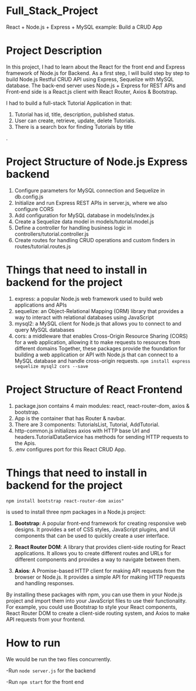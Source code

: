 
# Full_Stack_Project
React + Node.js + Express + MySQL example: Build a CRUD App

Project Description
==================
In this project, I had to learn about the React for the front end and Express framework of Node.js for Backend. As a first step, I will build step by step to build Node.js Restful CRUD API using Express, Sequelize with MySQL database. The back-end server uses Node.js + Express for REST APIs and Front-end side is a React.js client with React Router, Axios & Bootstrap.

 I had to  build a full-stack Tutorial Application in that: 
 1. Tutorial has id, title, description, published status.
 2. User can create, retrieve, update, delete Tutorials.
 3. There is a search box for finding Tutorials by title

.

 Project Structure of Node.js Express backend 
======================

 1. Configure parameters for MySQL connection and Sequelize in db.config.js
 2. Initialize and run Express REST APIs in server.js, where we also configure CORS
 3. Add configuration for MySQL database in models/index.js
 4. Create a Sequelize data model in models/tutorial.model.js
 5. Define a controller for handling business logic in controllers/tutorial.controller.js
 6. Create routes for handling CRUD operations and custom finders in routes/tutorial.routes.js

Things that need to install in backend for the project
============================================

 1. express: a popular Node.js web framework used to build web applications and APIs
 2. sequelize: an Object-Relational Mapping (ORM) library that provides a way to interact with relational databases using JavaScript
 3. mysql2: a MySQL client for Node.js that allows you to connect to and query MySQL databases
 4. cors: a middleware that enables Cross-Origin Resource Sharing (CORS) for a web application, allowing it to make requests to resources from different domains
	 Together, these packages provide the foundation for building a web application or API with Node.js that can connect to a MySQL database and handle cross-origin requests.
	 `npm install express sequelize mysql2 cors --save`


Project Structure of React Frontend 
=========================================

 1. package.json contains 4 main modules: react, react-router-dom, axios & bootstrap.
 2. App is the container that has Router & navbar.
 3. There are 3 components: TutorialsList, Tutorial, AddTutorial.
 4. http-common.js initializes axios with HTTP base Url and headers.TutorialDataService has methods for sending HTTP requests to the Apis.
 5. .env configures port for this React CRUD App.

Things that need to install in backend for the project
======================

`npm install bootstrap react-router-dom axios"`

is used to install three npm packages in a Node.js project:

1.  **Bootstrap**: A popular front-end framework for creating responsive web designs. It provides a set of CSS styles, JavaScript plugins, and UI components that can be used to quickly create a user interface.
    
2.  **React Router DOM**: A library that provides client-side routing for React applications. It allows you to create different routes and URLs for different components and provides a way to navigate between them.
    
3.  **Axios**: A Promise-based HTTP client for making API requests from the browser or Node.js. It provides a simple API for making HTTP requests and handling responses.
    
By installing these packages with npm, you can use them in your Node.js project and import them into your JavaScript files to use their functionality. For example, you could use Bootstrap to style your React components, React Router DOM to create a client-side routing system, and Axios to make API requests from your frontend.

How to run
=========
We would be run the two files concurrently.

-Run `node server.js`   for the backend 

-Run `npm start` for the front end 
